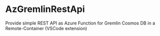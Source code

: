 # AzGremlinRestApi
Provide simple REST API as Azure Function for Gremlin Cosmos DB in a Remote-Container (VSCode extension)
